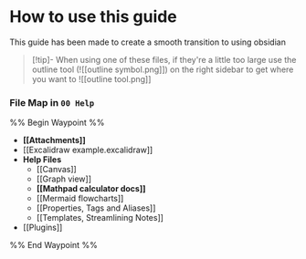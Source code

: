 # How to use this guide

This guide has been made to create a smooth transition to using obsidian

> [!tip]- When using one of these files, if they're a little too large use the outline tool (![[outline symbol.png]]) on the right sidebar to get where you want to ![[outline tool.png]]


### File Map in `00 Help`
%% Begin Waypoint %%
- **[[Attachments]]**
- [[Excalidraw example.excalidraw]]
- **Help Files**
	- [[Canvas]]
	- [[Graph view]]
	- **[[Mathpad calculator docs]]**
	- [[Mermaid flowcharts]]
	- [[Properties, Tags and Aliases]]
	- [[Templates, Streamlining Notes]]
- [[Plugins]]

%% End Waypoint %%


